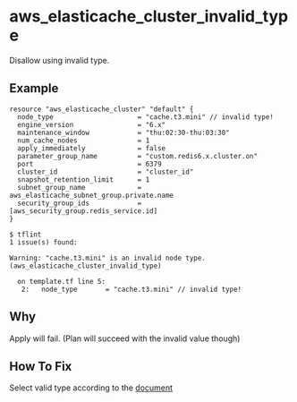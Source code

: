 # aws_elasticache_cluster_invalid_type

Disallow using invalid type.

## Example

```hcl
resource "aws_elasticache_cluster" "default" {
  node_type                     = "cache.t3.mini" // invalid type!
  engine_version                = "6.x"
  maintenance_window            = "thu:02:30-thu:03:30"
  num_cache_nodes               = 1
  apply_immediately             = false
  parameter_group_name          = "custom.redis6.x.cluster.on"
  port                          = 6379
  cluster_id                    = "cluster_id"
  snapshot_retention_limit      = 1
  subnet_group_name             = aws_elasticache_subnet_group.private.name
  security_group_ids            = [aws_security_group.redis_service.id]
}
```

```
$ tflint
1 issue(s) found:

Warning: "cache.t3.mini" is an invalid node type. (aws_elasticache_cluster_invalid_type)

  on template.tf line 5:
   2:   node_type       = "cache.t3.mini" // invalid type!

```

## Why

Apply will fail. (Plan will succeed with the invalid value though)

## How To Fix

Select valid type according to the [document](https://docs.aws.amazon.com/AmazonElastiCache/latest/red-ug/CacheNodes.SupportedTypes.html#CacheNodes.SupportedTypesByRegion)
